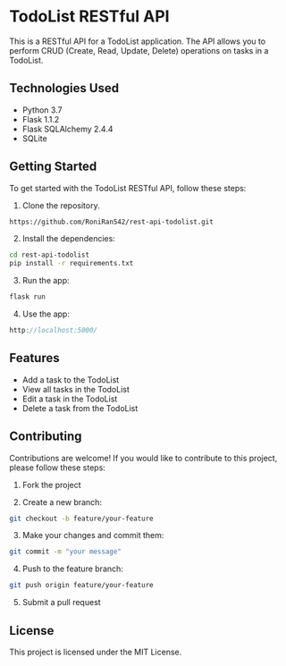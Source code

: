 # TodoList RESTful API

This is a RESTful API for a TodoList application. The API allows you to perform CRUD (Create, Read, Update, Delete) operations on tasks in a TodoList.

## Technologies Used

- Python 3.7
- Flask 1.1.2
- Flask SQLAlchemy 2.4.4
- SQLite

## Getting Started

To get started with the TodoList RESTful API, follow these steps:

1. Clone the repository.

```bash
https://github.com/RoniRan542/rest-api-todolist.git
```

2. Install the dependencies:

```bash
cd rest-api-todolist
pip install -r requirements.txt
```

3. Run the app:

```bash
flask run
```

4. Use the app:

```javascript
http://localhost:5000/
```

## Features

- Add a task to the TodoList
- View all tasks in the TodoList
- Edit a task in the TodoList
- Delete a task from the TodoList

## Contributing

Contributions are welcome! If you would like to contribute to this project,
please follow these steps:

1. Fork the project

2. Create a new branch:

```bash
git checkout -b feature/your-feature
```

3. Make your changes and commit them:

```bash
git commit -m "your message"
```

4. Push to the feature branch:

```bash
git push origin feature/your-feature
```

5. Submit a pull request

## License

This project is licensed under the MIT License.

